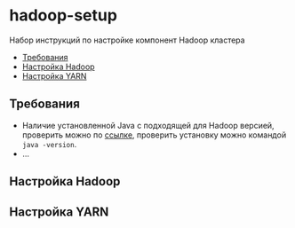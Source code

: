 # hadoop-setup
Набор инструкций по настройке компонент Hadoop кластера

- [Требования](#требования)
- [Настройка Hadoop](#настройка-hadoop)
- [Настройка YARN](#настройка-yarn)

## Требования

- Наличие установленной Java с подходящей для Hadoop версией, проверить можно по [ссылке](https://cwiki.apache.org/confluence/display/HADOOP/Hadoop+Java+Versions), проверить установку можно командой `java -version`.
- ...

## Настройка Hadoop

## Настройка YARN

